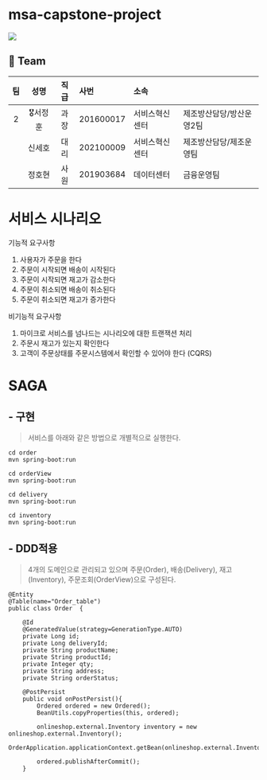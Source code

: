 # msa-capstone-project
<img src= "https://t1.daumcdn.net/cfile/tistory/997A00365C79475E04?download">


  
## 👫 Team

   |팀|성명|직급|사번|소속||
   |:----:|:------:|:------:|:------|:------|------|
   |2|🎖서정훈|과장|201600017|서비스혁신센터|제조방산담당/방산운영2팀|
   ||  신세호|대리|202100009|서비스혁신센터|제조방산담당/제조운영팀|
   ||   정호현|사원|201903684|데이터센터|금융운영팀|

# 서비스 시나리오

기능적 요구사항
1. 사용자가 주문을 한다
2. 주문이 시작되면 배송이 시작된다
3. 주문이 시작되면 재고가 감소한다
4. 주문이 취소되면 배송이 취소된다
5. 주문이 취소되면 재고가 증가한다


비기능적 요구사항
1. 마이크로 서비스를 넘나드는 시나리오에 대한 트랜잭션 처리
2. 주문시 재고가 있는지 확인한다
3. 고객이 주문상태를 주문시스템에서 확인할 수 있어야 한다 (CQRS)


# SAGA
## - 구현
> 서비스를 아래와 같은 방법으로 개별적으로 실행한다. 

```
cd order
mvn spring-boot:run
```

```
cd orderView
mvn spring-boot:run
```

```
cd delivery
mvn spring-boot:run
```

```
cd inventory
mvn spring-boot:run
```

## - DDD적용
> 4개의 도메인으로 관리되고 있으며 주문(Order), 배송(Delivery), 재고(Inventory), 주문조회(OrderView)으로 구성된다.

```
@Entity
@Table(name="Order_table")
public class Order  {

    @Id
    @GeneratedValue(strategy=GenerationType.AUTO)
    private Long id;
    private Long deliveryId;
    private String productName;
    private String productId;
    private Integer qty;
    private String address;
    private String orderStatus;

    @PostPersist
    public void onPostPersist(){
        Ordered ordered = new Ordered();
        BeanUtils.copyProperties(this, ordered);

        onlineshop.external.Inventory inventory = new onlineshop.external.Inventory();
        OrderApplication.applicationContext.getBean(onlineshop.external.InventoryService.class).deductStock(inventory);

        ordered.publishAfterCommit();
    }
    
```
